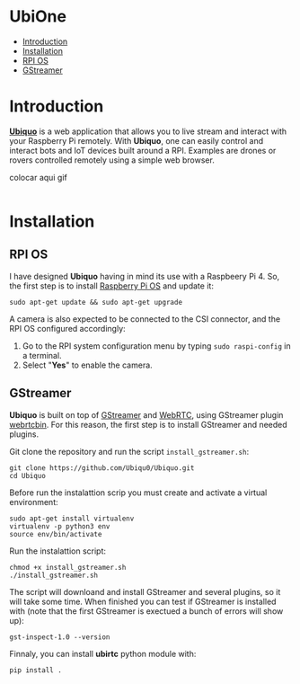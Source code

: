 # UbiOne


* [Introduction](https://github.com/Ubiqu0/Ubiquo/#introduction)<br>
* [Installation](https://github.com/Ubiqu0/Ubiquo/#installation)<br>
* [RPI OS](https://github.com/Ubiqu0/UbiOne/#rpi-os)<br>
* [GStreamer](https://github.com/Ubiqu0/UbiOne/#gstreamer)<br>



# Introduction

**[Ubiquo](https://ubiquo.net)** is a web application that allows you to live stream and interact with your Raspberry Pi remotely. With **Ubiquo**, one can easily control and interact bots and IoT devices built around a RPI.  Examples are drones or rovers controlled remotely using a simple web browser.

colocar aqui gif 

<p align="center">
  <img src="https://media.giphy.com/media/NeCN5N0h75dTIt5Crz/giphy-downsized-large.gif" alt=""/>
</p>


# Installation

## RPI OS

I have designed **Ubiquo** having in mind its use with a Raspbeery Pi 4. So, the first step is to install [Raspberry Pi OS](https://www.raspberrypi.com/software/operating-systems/) and update it:

```
sudo apt-get update && sudo apt-get upgrade
```

A camera is also expected to be connected to the CSI connector, and the RPI OS configured accordingly: 

1. Go to the RPI system configuration menu by typing ```sudo raspi-config``` in a terminal.
2. Select "**Yes**" to enable the camera.

## GStreamer


**Ubiquo** is built on top of [GStreamer](https://gitlab.freedesktop.org/gstreamer) and [WebRTC](https://webrtc.org/), using GStreamer plugin [webrtcbin](https://gstreamer.freedesktop.org/documentation/webrtc/index.html). For this reason, the first step is to install GStreamer and needed plugins. 

Git clone the repository and run the script ``install_gstreamer.sh``:

```
git clone https://github.com/Ubiqu0/Ubiquo.git
cd Ubiquo
```

Before run the instalattion scrip you must create and activate a virtual environment:

```
sudo apt-get install virtualenv
virtualenv -p python3 env
source env/bin/activate
```

Run the instalattion script:

```
chmod +x install_gstreamer.sh
./install_gstreamer.sh
```

The script will downloand and install GStreamer and several plugins, so it will take some time. When finished you can test if GStreamer is installed with (note that the first GStreamer is exectued a bunch of errors will show up):

```
gst-inspect-1.0 --version
```

Finnaly, you can install **ubirtc** python module with:

```
pip install .
```






